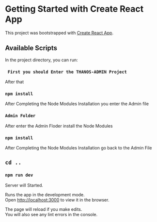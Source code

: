 # Getting Started with Create React App

This project was bootstrapped with [Create React App](https://github.com/facebook/create-react-app).

## Available Scripts

In the project directory, you can run:

### ` First you should Enter the THANOS-ADMIN Project`

After that

### `npm install `

After Completing the Node Modules Installation  you enter the Admin file

### `Admin Folder`

After enter the Admin Floder install the Node Modules

### `npm install `

After Completing the Node Modules Installation  go back to the Admin File

## `cd ..`

### `npm run dev`

Server will Started.

Runs the app in the development mode.\
Open [http://localhost:3000](http://localhost:3000) to view it in the browser.

The page will reload if you make edits.\
You will also see any lint errors in the console.